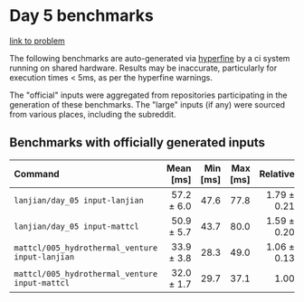 # Day 5 benchmarks

[link to problem](http://adventofcode.com/2021/day/5)

The following benchmarks are auto-generated via [hyperfine](https://github.com/sharkdp/hyperfine) by a ci system running on shared hardware. Results may be inaccurate, particularly for execution times < 5ms, as per the hyperfine warnings.

The "official" inputs were aggregated from repositories participating in the generation of these benchmarks. The "large" inputs (if any) were sourced from various places, including the subreddit.

## Benchmarks with officially generated inputs
| Command | Mean [ms] | Min [ms] | Max [ms] | Relative |
|:---|---:|---:|---:|---:|
| `lanjian/day_05 input-lanjian` | 57.2 ± 6.0 | 47.6 | 77.8 | 1.79 ± 0.21 |
| `lanjian/day_05 input-mattcl` | 50.9 ± 5.7 | 43.7 | 80.0 | 1.59 ± 0.20 |
| `mattcl/005_hydrothermal_venture input-lanjian` | 33.9 ± 3.8 | 28.3 | 49.0 | 1.06 ± 0.13 |
| `mattcl/005_hydrothermal_venture input-mattcl` | 32.0 ± 1.7 | 29.7 | 37.1 | 1.00 |
